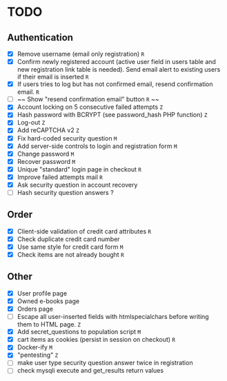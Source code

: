 # TODO 
## Authentication
- [x] Remove username (email only registration) `R`
- [x] Confirm newly registered account (active user field in users table
   and new registration link table is needed). Send email alert to
   existing users if their email is inserted `R`
- [x] If users tries to log but has not confirmed email, resend confirmation
   email. `R`
- [ ] ~~ Show "resend confirmation email" button `R` ~~
- [x] Account locking on 5 consecutive failed attempts `Z`
- [x] Hash password with BCRYPT (see password_hash PHP function) `Z`
- [x] Log-out `Z`
- [x] Add reCAPTCHA v2 `Z`
- [x] Fix hard-coded security question `M`
- [x] Add server-side controls to login and registration form `M`
- [x] Change password `M`
- [x] Recover password `M`
- [x] Unique "standard" login page in checkout `R`
- [x] Improve failed attempts mail `R`
- [x] Ask security question in account recovery
- [ ] Hash security question answers ?

## Order
- [x] Client-side validation of credit card attributes `R`
- [x] Check duplicate credit card number
- [x] Use same style for credit card form `M`
- [x] Check items are not already bought `R`

## Other
- [x] User profile page
- [x] Owned e-books page
- [x] Orders page
- [ ] Escape all user-inserted fields with htmlspecialchars before writing
   them to HTML page. `Z`
- [x] Add secret_questions to population script `M`
- [x] cart items as cookies (persist in session on checkout) `R`
- [x] Docker-ify `M`
- [x] "pentesting" `Z`
- [ ] make user type security question answer twice in registration
- [ ] check mysqli execute and get_results return values
